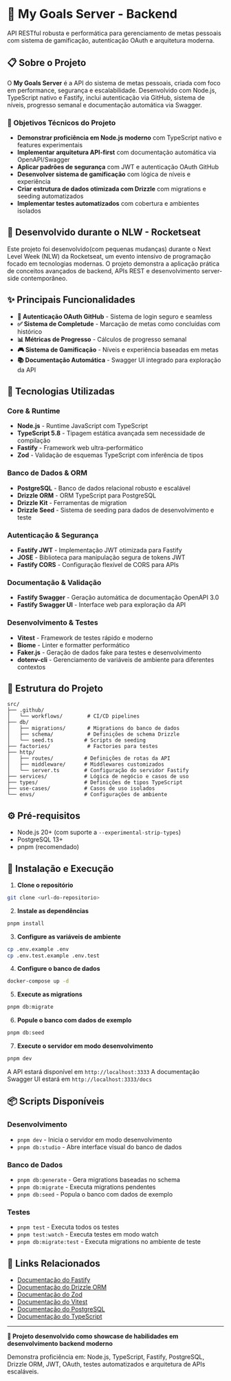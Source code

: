 # 🚀 My Goals Server - Backend

API RESTful robusta e performática para gerenciamento de metas pessoais com sistema de gamificação, autenticação OAuth e arquitetura moderna.

## 📋 Sobre o Projeto

O **My Goals Server** é a API do sistema de metas pessoais, criada com foco em performance, segurança e escalabilidade. Desenvolvido com Node.js, TypeScript nativo e Fastify, inclui autenticação via GitHub, sistema de níveis, progresso semanal e documentação automática via Swagger.

### 🎯 Objetivos Técnicos do Projeto

- **Demonstrar proficiência em Node.js moderno** com TypeScript nativo e features experimentais
- **Implementar arquitetura API-first** com documentação automática via OpenAPI/Swagger
- **Aplicar padrões de segurança** com JWT e autenticação OAuth GitHub
- **Desenvolver sistema de gamificação** com lógica de níveis e experiência
- **Criar estrutura de dados otimizada com Drizzle** com migrations e seeding automatizados
- **Implementar testes automatizados** com cobertura e ambientes isolados

## 🚀 Desenvolvido durante o NLW - Rocketseat

Este projeto foi desenvolvido(com pequenas mudanças) durante o Next Level Week (NLW) da Rocketseat, um evento intensivo de programação focado em tecnologias modernas. O projeto demonstra a aplicação prática de conceitos avançados de backend, APIs REST e desenvolvimento server-side contemporâneo.

## ✨ Principais Funcionalidades

- **🔐 Autenticação OAuth GitHub** - Sistema de login seguro e seamless
- **✅ Sistema de Completude** - Marcação de metas como concluídas com histórico
- **📊 Métricas de Progresso** - Cálculos de progresso semanal
- **🎮 Sistema de Gamificação** - Níveis e experiência baseadas em metas
- **📚 Documentação Automática** - Swagger UI integrado para exploração da API

## 🚀 Tecnologias Utilizadas

### Core & Runtime

- **Node.js** - Runtime JavaScript com TypeScript
- **TypeScript 5.8** - Tipagem estática avançada sem necessidade de compilação
- **Fastify** - Framework web ultra-performático
- **Zod** - Validação de esquemas TypeScript com inferência de tipos

### Banco de Dados & ORM

- **PostgreSQL** - Banco de dados relacional robusto e escalável
- **Drizzle ORM** - ORM TypeScript para PostgreSQL
- **Drizzle Kit** - Ferramentas de migration
- **Drizzle Seed** - Sistema de seeding para dados de desenvolvimento e teste

### Autenticação & Segurança

- **Fastify JWT** - Implementação JWT otimizada para Fastify
- **JOSE** - Biblioteca para manipulação segura de tokens JWT
- **Fastify CORS** - Configuração flexível de CORS para APIs

### Documentação & Validação

- **Fastify Swagger** - Geração automática de documentação OpenAPI 3.0
- **Fastify Swagger UI** - Interface web para exploração da API

### Desenvolvimento & Testes

- **Vitest** - Framework de testes rápido e moderno
- **Biome** - Linter e formatter performático
- **Faker.js** - Geração de dados fake para testes e desenvolvimento
- **dotenv-cli** - Gerenciamento de variáveis de ambiente para diferentes contextos

## 📁 Estrutura do Projeto

```
src/
├── .github/
│   └── workflows/        # CI/CD pipelines
├── db/
│   ├── migrations/       # Migrations do banco de dados
│   ├── schema/           # Definições de schema Drizzle
│   └── seed.ts          # Scripts de seeding
├── factories/            # Factories para testes
├── http/
│   ├── routes/          # Definições de rotas da API
│   ├── middleware/      # Middlewares customizados
│   └── server.ts        # Configuração do servidor Fastify
├── services/            # Lógica de negócio e casos de uso
├── types/               # Definições de tipos TypeScript
├── use-cases/           # Casos de uso isolados
└── envs/                # Configurações de ambiente
```

## ⚙️ Pré-requisitos

- Node.js 20+ (com suporte a `--experimental-strip-types`)
- PostgreSQL 13+
- pnpm (recomendado)

## 🔧 Instalação e Execução

1. **Clone o repositório**

```bash
git clone <url-do-repositorio>
```

2. **Instale as dependências**

```bash
pnpm install
```

3. **Configure as variáveis de ambiente**

```bash
cp .env.example .env
cp .env.test.example .env.test
```

4. **Configure o banco de dados**

```bash
docker-compose up -d
```

5. **Execute as migrations**

```bash
pnpm db:migrate
```

6. **Popule o banco com dados de exemplo**

```bash
pnpm db:seed
```

7. **Execute o servidor em modo desenvolvimento**

```bash
pnpm dev
```

A API estará disponível em `http://localhost:3333`
A documentação Swagger UI estará em `http://localhost:3333/docs`

## 📦 Scripts Disponíveis

### Desenvolvimento

- `pnpm dev` - Inicia o servidor em modo desenvolvimento
- `pnpm db:studio` - Abre interface visual do banco de dados

### Banco de Dados

- `pnpm db:generate` - Gera migrations baseadas no schema
- `pnpm db:migrate` - Executa migrations pendentes
- `pnpm db:seed` - Popula o banco com dados de exemplo

### Testes

- `pnpm test` - Executa todos os testes
- `pnpm test:watch` - Executa testes em modo watch
- `pnpm db:migrate:test` - Executa migrations no ambiente de teste

## 🔗 Links Relacionados

- [Documentação do Fastify](https://fastify.dev/)
- [Documentação do Drizzle ORM](https://orm.drizzle.team/)
- [Documentação do Zod](https://zod.dev/)
- [Documentação do Vitest](https://vitest.dev/)
- [Documentação do PostgreSQL](https://www.postgresql.org/docs/)
- [Documentação do TypeScript](https://www.typescriptlang.org/)

---

**💼 Projeto desenvolvido como showcase de habilidades em desenvolvimento backend moderno**

Demonstra proficiência em: Node.js, TypeScript, Fastify, PostgreSQL, Drizzle ORM, JWT, OAuth, testes automatizados e arquitetura de APIs escaláveis.

